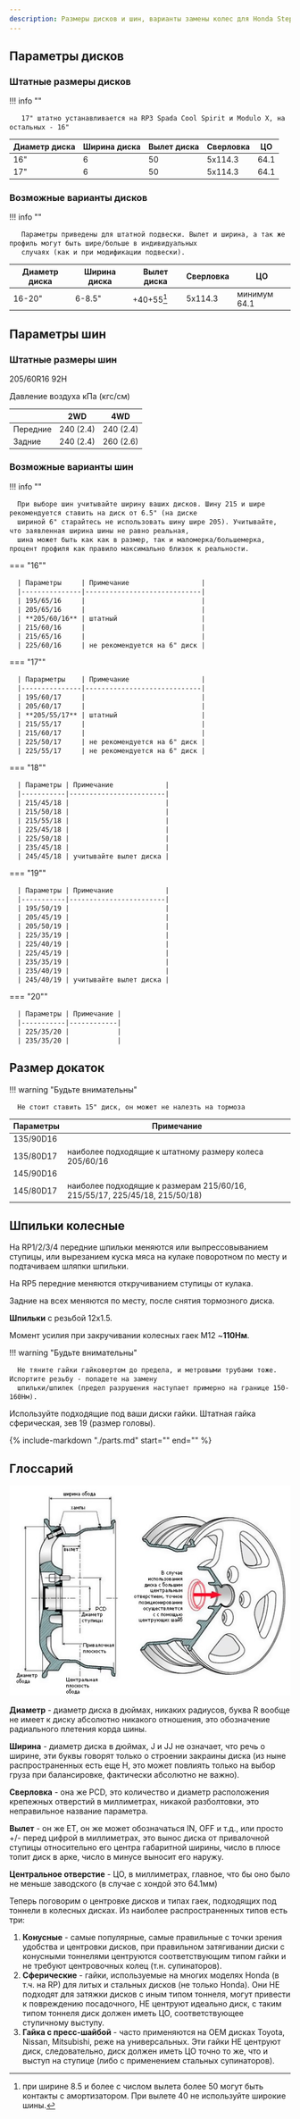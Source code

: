 ```yaml
---
description: Размеры дисков и шин, варианты замены колес для Honda Stepwgn 5G
---
```


## Параметры дисков

### Штатные размеры дисков

!!! info ""

       17" штатно устанавливается на RP3 Spada Cool Spirit и Modulo X, на остальных - 16"

| Диаметр диска | Ширина диска | Вылет диска | Сверловка | ЦО   |
|---------------|--------------|-------------|-----------|------|
| 16"           | 6            | 50          | 5х114.3   | 64.1 |
| 17"           | 6            | 50          | 5х114.3   | 64.1 |

### Возможные варианты дисков

!!! info ""

       Параметры приведены для штатной подвески. Вылет и ширина, а так же профиль могут быть шире/больше в индивидуальных 
       случаях (как и при модификации подвески).

| Диаметр диска | Ширина диска | Вылет диска | Сверловка | ЦО           |
|---------------|--------------|-------------|-----------|--------------|
| 16-20"        | 6-8.5"       | +40+55[^1]  | 5х114.3   | минимум 64.1 |

[^1]: при ширине 8.5 и более с числом вылета более 50 могут быть контакты с амортизатором. При вылете 40 не используйте
широкие шины.

## Параметры шин

### Штатные размеры шин

205/60R16 92H

Давление воздуха кПа (кгс/см)

|          | 2WD       | 4WD       |
|----------|-----------|-----------|
| Передние | 240 (2.4) | 240 (2.4) |
| Задние   | 240 (2.4) | 260 (2.6) |

### Возможные варианты шин

!!! info ""

      При выборе шин учитывайте ширину ваших дисков. Шину 215 и шире рекомендуется ставить на диск от 6.5" (на диске 
      шириной 6" старайтесь не использовать шину шире 205). Учитывайте, что заявленная ширина шины не равно реальная, 
      шина может быть как как в размер, так и маломерка/большемерка, процент профиля как правило максимально близок к реальности.

=== "16""

      | Параметры     | Примечание                  |
      |---------------|-----------------------------|
      | 195/65/16     |                             |
      | 205/65/16     |                             |
      | **205/60/16** | штатный                     |
      | 215/60/16     |                             |
      | 215/65/16     |                             |
      | 225/60/16     | не рекомендуется на 6" диск |

=== "17""

      | Парарметры    | Примечание                  |
      |---------------|-----------------------------|
      | 195/60/17     |                             |
      | 205/60/17     |                             |
      | **205/55/17** | штатный                     |
      | 215/55/17     |                             |
      | 215/60/17     |                             |
      | 225/50/17     | не рекомендуется на 6" диск |
      | 225/55/17     | не рекомендуется на 6" диск |

=== "18""

      | Параметры | Примечание             |
      |-----------|------------------------|
      | 215/45/18 |                        |
      | 215/50/18 |                        |
      | 215/55/18 |                        |
      | 225/45/18 |                        |
      | 225/50/18 |                        |
      | 235/45/18 |                        |
      | 245/45/18 | учитывайте вылет диска |

=== "19""

      | Параметры | Примечание             |
      |-----------|------------------------|
      | 195/50/19 |                        |
      | 205/45/19 |                        |
      | 205/50/19 |                        |
      | 225/35/19 |                        |
      | 225/40/19 |                        |
      | 225/45/19 |                        |
      | 235/35/19 |                        |
      | 235/40/19 |                        |
      | 245/40/19 | учитывайте вылет диска |

=== "20""

      | Параметры | Примечание |
      |-----------|------------|
      | 225/35/20 |            |
      | 235/35/20 |            |

## Размер докаток

!!! warning "Будьте внимательны"

      Не стоит ставить 15" диск, он может не налезть на тормоза

| Параметры | Примечание                                                                 |
|-----------|----------------------------------------------------------------------------|
| 135/90D16 |                                                                            |
| 135/80D17 | наиболее подходящие к штатному размеру колеса 205/60/16                    |
| 145/90D16 |                                                                            |
| 145/80D17 | наиболее подходящие к размерам 215/60/16, 215/55/17, 225/45/18, 215/50/18) |

## Шпильки колесные

На RP1/2/3/4 передние шпильки меняются или выпрессовыванием ступицы, или вырезанием куска мяса на кулаке поворотном по
месту и подтачиваем шляпки шпильки.

На RP5 передние меняются откручиванием ступицы от кулака.

Задние на всех меняются по месту, после снятия тормозного диска.

**Шпильки** с резьбой 12х1.5.

Момент усилия при закручивании колесных гаек М12 ~**110Нм**.

!!! warning "Будьте внимательны"

      Не тяните гайки гайковертом до предела, и метровыми трубами тоже. Испортите резьбу - попадете на замену
      шпильки/шпилек (предел разрушения наступает примерно на границе 150-160Нм).

Используйте подходящие под ваши диски гайки. Штатная гайка сферическая, зев 19 (размер головы).

{% include-markdown "./parts.md" start="<!--wheel-stud-start-->" end="<!--wheel-stud-end-->" %}

## Глоссарий

![Параметры диска](/assets/service/wheels.png)

**Диаметр** - диаметр диска в дюймах, никаких радиусов, буква R вообще не имеет к диску абсолютно никакого отношения,
это обозначение радиального плетения корда шины.

**Ширина** - диаметр диска в дюймах, J и JJ не означает, что речь о ширине, эти буквы говорят только о строении закраины
диска (из ныне распространенных есть еще H, это может повлиять только на выбор груза при балансировке, фактически
абсолютно не важно).

**Сверловка** - она же PCD, это количество и диаметр расположения крепежных отверстий в миллиметрах, никакой
разболтовки, это неправильное название параметра.

**Вылет** - он же ET, он же может обозначаться IN, OFF и т.д., или просто +/- перед цифрой в миллиметрах, это вынос
диска от привалочной ступицы относительно его центра габаритной ширины, число в плюсе топит диск в арке, число в минусе
выносит его наружу.

**Центральное отверстие** - ЦО, в миллиметрах, главное, что бы оно было не меньше заводского (в случае с хондой это
64.1мм)

Теперь поговорим о центровке дисков и типах гаек, подходящих под тоннели в колесных дисках. Из наиболее распространенных
типов есть три:

1. **Конусные** - самые популярные, самые правильные с точки зрения удобства и центровки дисков, при правильном
   затягивании диски с конусными тоннелями центруются соответствующим типом гайки и не требуют центровочных колец (т.н.
   супинаторов).
2. **Сферические** - гайки, используемые на многих моделях Honda (в т.ч. на RP) для литых и стальных дисков (не только
   Honda). Они НЕ подходят для затяжки дисков с иным типом тоннеля, могут привести к повреждению посадочного, НЕ
   центруют идеально диск, с таким типом тоннеля диск должен иметь ЦО, соответствующее ступичному выступу.
3. **Гайка с пресс-шайбой** - часто применяются на OEM дисках Toyota, Nissan, Mitsubishi, реже на универсальных. Эти
   гайки НЕ центруют диск, следовательно, диск должен иметь ЦО точно то же, что и выступ на ступице (либо с применением
   стальных супинаторов).
